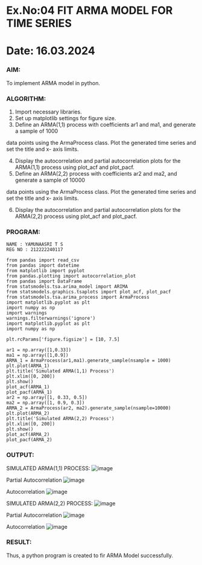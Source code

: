 # Ex.No:04   FIT ARMA MODEL FOR TIME SERIES
# Date: 16.03.2024
### AIM:
To implement ARMA model in python.
### ALGORITHM:
1. Import necessary libraries.
2. Set up matplotlib settings for figure size.
3. Define an ARMA(1,1) process with coefficients ar1 and ma1, and generate a sample of 1000

data points using the ArmaProcess class. Plot the generated time series and set the title and x-
axis limits.

4. Display the autocorrelation and partial autocorrelation plots for the ARMA(1,1) process using
plot_acf and plot_pacf.
5. Define an ARMA(2,2) process with coefficients ar2 and ma2, and generate a sample of 10000

data points using the ArmaProcess class. Plot the generated time series and set the title and x-
axis limits.

6. Display the autocorrelation and partial autocorrelation plots for the ARMA(2,2) process using
plot_acf and plot_pacf.
### PROGRAM:
```
NAME : YAMUNAASRI T S
REG NO : 212222240117
```
```
from pandas import read_csv
from pandas import datetime
from matplotlib import pyplot
from pandas.plotting import autocorrelation_plot
from pandas import DataFrame
from statsmodels.tsa.arima_model import ARIMA
from statsmodels.graphics.tsaplots import plot_acf, plot_pacf
from statsmodels.tsa.arima_process import ArmaProcess
import matplotlib.pyplot as plt
import numpy as np
import warnings
warnings.filterwarnings('ignore')
import matplotlib.pyplot as plt
import numpy as np

plt.rcParams['figure.figsize'] = [10, 7.5]

ar1 = np.array([1,0.33])
ma1 = np.array([1,0.9])
ARMA_1 = ArmaProcess(ar1,ma1).generate_sample(nsample = 1000)
plt.plot(ARMA_1)
plt.title('Simulated ARMA(1,1) Process')
plt.xlim([0, 200])
plt.show()
plot_acf(ARMA_1)
plot_pacf(ARMA_1)
ar2 = np.array([1, 0.33, 0.5])
ma2 = np.array([1, 0.9, 0.3])
ARMA_2 = ArmaProcess(ar2, ma2).generate_sample(nsample=10000)
plt.plot(ARMA_2)
plt.title('Simulated ARMA(2,2) Process')
plt.xlim([0, 200])
plt.show()
plot_acf(ARMA_2)
plot_pacf(ARMA_2)
```
### OUTPUT:
SIMULATED ARMA(1,1) PROCESS:
![image](https://github.com/Yamunaasri/TSA_EXP4/assets/115707860/6679cb56-21ab-431f-8e87-e3d5bc9762d1)

Partial Autocorrelation
![image](https://github.com/Yamunaasri/TSA_EXP4/assets/115707860/75a682bb-23e3-4d55-a178-dcba5549225d)

Autocorrelation
![image](https://github.com/Yamunaasri/TSA_EXP4/assets/115707860/0baf181f-f390-4f67-bba6-4b6d175cd9ad)

SIMULATED ARMA(2,2) PROCESS:
![image](https://github.com/Yamunaasri/TSA_EXP4/assets/115707860/429c1676-eaf8-412f-9f1f-961544bbe3f0)

Partial Autocorrelation
![image](https://github.com/Yamunaasri/TSA_EXP4/assets/115707860/1007b658-18d4-4330-ba2e-a1b9fe2a6507)

Autocorrelation
![image](https://github.com/Yamunaasri/TSA_EXP4/assets/115707860/748164ec-bf14-4365-b1ac-39042cca7668)

### RESULT:
Thus, a python program is created to fir ARMA Model successfully.

